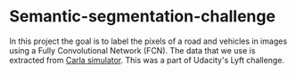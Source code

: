 # Semantic-segmentation-challenge

In this project the goal is to label the pixels of a road and vehicles in images using a Fully Convolutional Network (FCN). The data that we use is extracted from [Carla simulator](http://carla.org/). This was a part of Udacity's Lyft challenge.

